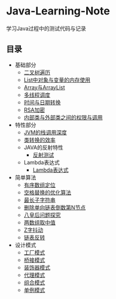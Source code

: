 # Java-Learning-Note
学习Java过程中的测试代码与记录

## 目录
- 基础部分
  - [二叉树遍历](https://github.com/ZoraZora59/Java-Learning-Note/blob/master/src/com/zora/BinaryTree.java)
  - [List中对象与变量的内存使用](https://github.com/ZoraZora59/Java-Learning-Note/blob/master/src/com/zora/MemSpace.java)
  - [Array与ArrayList](https://github.com/ZoraZora59/Java-Learning-Note/blob/master/src/com/zora/ArrayTest.java)
  - [多线程调度](https://github.com/ZoraZora59/Java-Learning-Note/blob/master/src/com/zora/LoopThreadPrint.java)
  - [时间与日期转换](https://github.com/ZoraZora59/Java-Learning-Note/blob/master/src/com/zora/DateAndTime.java)
  - [RSA加密](https://github.com/ZoraZora59/Java-Learning-Note/blob/master/src/com/zora/RSA.java)
  - [内部类与外部类之间的权限与调用](https://github.com/ZoraZora59/Java-Learning-Note/blob/master/src/com/zora/ClassRelationship.java)  
- 特性部分
  - [JVM的栈调用深度](https://github.com/ZoraZora59/Java-Learning-Note/blob/master/src/com/zora/JvmStack.java)
  - [类转换的效率](https://github.com/ZoraZora59/Java-Learning-Note/blob/master/src/com/zora/TransformCompare.java)
  - JAVA的反射特性
    - [反射测试](https://github.com/ZoraZora59/Java-Learning-Note/blob/master/src/com/zora/Reflecting.java)
  - Lambda表达式
    - [Lambda表达式](https://github.com/ZoraZora59/Java-Learning-Note/blob/master/src/com/zora/Lambda.java)
- 简单算法
  - [有序数组定位](https://github.com/ZoraZora59/Java-Learning-Note/blob/master/src/com/zora/IntegerArrayIndex.java)
  - [空格替换的优化算法](https://github.com/ZoraZora59/Java-Learning-Note/blob/master/src/com/zora/ReplaceSpace.java)
  - [最长子字符串](https://github.com/ZoraZora59/Java-Learning-Note/blob/master/src/com/zora/LongestSubstring.java)
  - [删除单向链表倒数第N节点](https://github.com/ZoraZora59/Java-Learning-Note/blob/master/src/com/zora/RemovePointFromListNode.java)
  - [八皇后问题探究](https://github.com/ZoraZora59/Java-Learning-Note/blob/master/src/com/zora/EightQueens.java)
  - [两数组取中值](https://github.com/ZoraZora59/Java-Learning-Note/blob/master/src/com/zora/MedianOfTwoSortedArrays.java)
  - [Z字抖动](https://github.com/ZoraZora59/Java-Learning-Note/blob/master/src/com/zora/ZigZag.java)
  - [链表反转](https://github.com/ZoraZora59/Java-Learning-Note/blob/master/src/com/zora/LinkedNodeReverse.java)
- 设计模式
  - [工厂模式](https://github.com/ZoraZora59/Java-Learning-Note/blob/master/src/com/zora/design/factory)
  - [桥接模式](https://github.com/ZoraZora59/Java-Learning-Note/blob/master/src/com/zora/design/bridge)
  - [装饰器模式](https://github.com/ZoraZora59/Java-Learning-Note/blob/master/src/com/zora/design/decorator)
  - [代理模式](https://github.com/ZoraZora59/Java-Learning-Note/blob/master/src/com/zora/design/proxy)
  - [组合模式](https://github.com/ZoraZora59/Java-Learning-Note/blob/master/src/com/zora/design/composite)
  - [单例模式](https://github.com/ZoraZora59/Java-Learning-Note/blob/master/src/com/zora/design/single)
